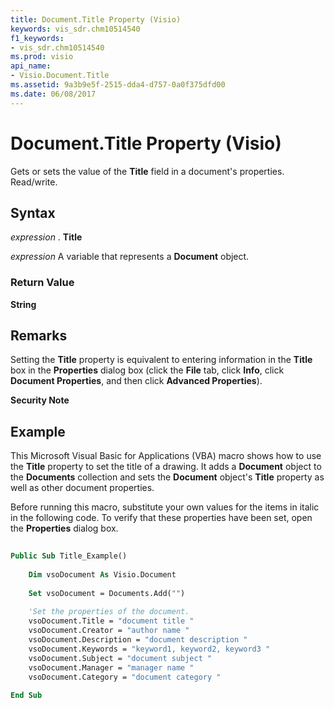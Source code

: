 ```yaml
---
title: Document.Title Property (Visio)
keywords: vis_sdr.chm10514540
f1_keywords:
- vis_sdr.chm10514540
ms.prod: visio
api_name:
- Visio.Document.Title
ms.assetid: 9a3b9e5f-2515-dda4-d757-0a0f375dfd00
ms.date: 06/08/2017
---
```



# Document.Title Property (Visio)

Gets or sets the value of the **Title** field in a document's properties. Read/write.


## Syntax

 _expression_ . **Title**

 _expression_ A variable that represents a **Document** object.


### Return Value

 **String**


## Remarks

Setting the **Title** property is equivalent to entering information in the **Title** box in the **Properties** dialog box (click the **File** tab, click **Info**, click **Document Properties**, and then click **Advanced Properties**).


 **Security Note**  




## Example

This Microsoft Visual Basic for Applications (VBA) macro shows how to use the **Title** property to set the title of a drawing. It adds a **Document** object to the **Documents** collection and sets the **Document** object's **Title** property as well as other document properties.

Before running this macro, substitute your own values for the items in italic in the following code. To verify that these properties have been set, open the **Properties** dialog box.




```vb
 
Public Sub Title_Example() 
  
    Dim vsoDocument As Visio.Document  
 
    Set vsoDocument = Documents.Add("")  
 
    'Set the properties of the document.  
    vsoDocument.Title = "document title "  
    vsoDocument.Creator = "author name "  
    vsoDocument.Description = "document description "  
    vsoDocument.Keywords = "keyword1, keyword2, keyword3 "  
    vsoDocument.Subject = "document subject "  
    vsoDocument.Manager = "manager name "  
    vsoDocument.Category = "document category "  
 
End Sub
```


